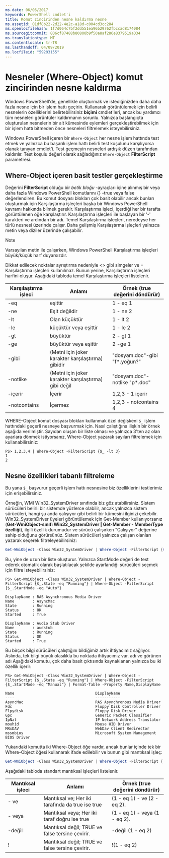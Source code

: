 ```yaml
---
ms.date: 06/05/2017
keywords: PowerShell cmdlet'i
title: Komut zincirinden nesne kaldırma nesne
ms.assetid: 01df8b22-2d22-4e2c-a18d-c004cd3cc284
ms.openlocfilehash: 1f7d064c7bf2dd551ea96b29762fbccad8174084
ms.sourcegitcommit: 806cf87488b80800b9f50a8af286e8379519a034
ms.translationtype: MT
ms.contentlocale: tr-TR
ms.lasthandoff: 04/09/2019
ms.locfileid: "59293155"
---
```

# <a name="removing-objects-from-the-pipeline-where-object"></a>Nesneler (Where-Object) komut zincirinden nesne kaldırma

Windows PowerShell'de, genellikle oluşturmak ve istediğinizden daha daha fazla nesne için bir işlem hattı geçirin. Kullanarak görüntülemek için belirli nesnelerin özelliklerini belirtebilirsiniz **biçimi** cmdlet'leri, ancak bu yardımcı tüm nesneleri görüntüler kaldırmanın sorunlu. Yalnızca başlangıçta oluşturulan nesnelerin bir alt kümesinde eylemleri gerçekleştirebilmek için bir işlem hattı bitmeden önce nesneleri filtrelemek isteyebilirsiniz.

Windows PowerShell içeren bir `Where-Object` her nesne işlem hattında test etmek ve yalnızca bu başarılı işlem hattı belirli test koşulunu karşılıyorsa olanak tanıyan cmdlet'i. Test geçmeyin nesneleri ardışık düzen tarafından kaldırılır. Test koşulu değeri olarak sağladığınız `Where-Object` **FilterScript** parametresi.

## <a name="performing-simple-tests-with-where-object"></a>Where-Object içeren basit testler gerçekleştirme

Değerini **FilterScript** olduğu bir *betik bloğu* -ayraçları içine alınmış bir veya daha fazla Windows PowerShell komutlarını {} -true veya false değerlendiren. Bu komut dosyası blokları çok basit olabilir ancak bunları oluşturmak için Karşılaştırma işleçleri başka bir Windows PowerShell kavramı hakkında bilmek gerekir. Karşılaştırma işleci, içerdiği her bir tarafta görüntülenen öğe karşılaştırır. Karşılaştırma işleçleri ile başlayan bir '-' karakteri ve ardından bir adı. Temel Karşılaştırma işleçleri, neredeyse her türlü nesnesi üzerinde çalışır. Daha gelişmiş Karşılaştırma işleçleri yalnızca metin veya diziler üzerinde çalışabilir.

> [!NOTE]
> Varsayılan metin ile çalışırken, Windows PowerShell Karşılaştırma işleçleri büyük/küçük harf duyarsızdır.

Dikkat edilecek noktalar ayrıştırma nedeniyle <> gibi simgeler ve = Karşılaştırma işleçleri kullanılmaz. Bunun yerine, Karşılaştırma işleçleri harfini oluşur. Aşağıdaki tabloda temel Karşılaştırma işleçleri listelenir.

|Karşılaştırma işleci|Anlamı|Örnek (true değerini döndürür)|
|-----------------------|-----------|--------------------------|
|-eq|eşittir|1 - eq 1|
|-ne|Eşit değildir|1 - ne 2|
|-lt|Olan küçüktür|1 - lt 2|
|-le|küçüktür veya eşittir|1 - le 2|
|-gt|büyüktür|2 - gt 1|
|-ge|büyüktür veya eşittir|2 -ge 1|
|-gibi|(Metni için joker karakter karşılaştırma) gibidir|"dosyam.doc"-gibi "f\*.yoğun?"|
|-notlike|(Metni için joker karakter karşılaştırma) gibi değil|"dosyam.doc"-notlike "p\*.doc"|
|-içerir|İçerir|1,2,3 - 1 içerir|
|-notcontains|İçermez|1,2,3 - notcontains 4|

WHERE-Object komut dosyası blokları kullanmak özel değişkeni `$_` işlem hattındaki geçerli nesneye başvurmak için. Nasıl çalıştığına ilişkin bir örnek aşağıda verilmiştir. Sayıdan oluşan bir liste olması ve yalnızca 3'ten az olan ayarlara dönmek istiyorsanız, Where-Object yazarak sayıları filtrelemek için kullanabilirsiniz:

```
PS> 1,2,3,4 | Where-Object -FilterScript {$_ -lt 3}
1
2
```

## <a name="filtering-based-on-object-properties"></a>Nesne özellikleri tabanlı filtreleme

Bu yana `$_` başvurur geçerli işlem hattı nesnesine biz özelliklerini testlerimiz için erişebilirsiniz.

Örneğin, WMI Win32_SystemDriver sınıfında biz göz atabilirsiniz. Sistem sürücüleri belirli bir sistemde yüzlerce olabilir, ancak yalnızca sistem sürücüleri, hangi şu anda çalışıyor gibi belirli bir kümesini ilginizi çekebilir. Win32_SystemDriver üyeleri görüntülemek için Get-Member kullanıyorsanız (**Get-WmiObject-sınıfı Win32_SystemDriver | Get-Member - MemberType özelliği**), ilgili özellik durumudur ve sürücü çalışırken "Çalışıyor" değerine sahip olduğunu görürsünüz. Sistem sürücüleri yalnızca çalışan olanları yazarak seçerek filtreleyebilirsiniz:

```powershell
Get-WmiObject -Class Win32_SystemDriver | Where-Object -FilterScript {$_.State -eq 'Running'}
```

Bu, yine de uzun bir liste oluşturur. Yalnızca StartMode değeri de test ederek otomatik olarak başlatılacak şekilde ayarlandığı sürücüleri seçmek için filtre isteyebilirsiniz:

```
PS> Get-WmiObject -Class Win32_SystemDriver | Where-Object -FilterScript {$_.State -eq "Running"} | Where-Object -FilterScript {$_.StartMode -eq "Auto"}

DisplayName : RAS Asynchronous Media Driver
Name        : AsyncMac
State       : Running
Status      : OK
Started     : True

DisplayName : Audio Stub Driver
Name        : audstub
State       : Running
Status      : OK
Started     : True
```

Bu birçok bilgi sürücüleri çalıştığını bildiğimiz artık ihtiyacımız sağlıyor. Aslında, tek bilgi büyük olasılıkla bu noktada ihtiyacımız var. adı ve görünen adı Aşağıdaki komutu, çok daha basit çıktısında kaynaklanan yalnızca bu iki özellik içerir:

```
PS> Get-WmiObject -Class Win32_SystemDriver | Where-Object -FilterScript {$_.State -eq "Running"} | Where-Object -FilterScript {$_.StartMode -eq "Manual"} | Format-Table -Property Name,DisplayName

Name                                    DisplayName
----                                    -----------
AsyncMac                                RAS Asynchronous Media Driver
Fdc                                     Floppy Disk Controller Driver
Flpydisk                                Floppy Disk Driver
Gpc                                     Generic Packet Classifier
IpNat                                   IP Network Address Translator
mouhid                                  Mouse HID Driver
MRxDAV                                  WebDav Client Redirector
mssmbios                                Microsoft System Management BIOS Driver
```

Yukarıdaki komutta iki Where-Object öğe vardır, ancak bunlar içinde tek bir Where-Object öğesi kullanarak ifade edilebilir ve bunun gibi mantıksal işleç:

```powershell
Get-WmiObject -Class Win32_SystemDriver | Where-Object -FilterScript { ($_.State -eq 'Running') -and ($_.StartMode -eq 'Manual') } | Format-Table -Property Name,DisplayName
```

Aşağıdaki tabloda standart mantıksal işleçleri listelenir.

|Mantıksal işleci|Anlamı|Örnek (true değerini döndürür)|
|--------------------|-----------|--------------------------|
|- ve|Mantıksal ve; Her iki tarafında da true ise true|(1 - eq 1) - ve (2 - eq 2).|
|- veya|Mantıksal veya; Her iki taraf doğru ise true|(1 - eq 1) - veya (1 - eq 2).|
|-değil|Mantıksal değil; TRUE ve false tersine çevirir.|-değil (1 - eq 2)|
|\!|Mantıksal değil; TRUE ve false tersine çevirir.|\!(1 - eq 2)|
